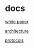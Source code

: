 # docs

[white paper](./whitepaper.md)

[architecture](./architecture.md)

[protocols](./protocols.md)
